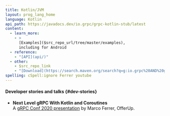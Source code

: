 ```yaml
---
title: Kotlin/JVM
layout: prog_lang_home
language: Kotlin
api_path: https://javadocs.dev/io.grpc/grpc-kotlin-stub/latest
content:
  - learn_more:
    - >
      [Examples]($src_repo_url/tree/master/examples),
      including for Android
  - reference:
    - "[API](api/)"
  - other:
    - $src_repo_link
    - "[Download](https://search.maven.org/search?q=g:io.grpc%20AND%20grpc-kotlin)"
spelling: cSpell:ignore Ferrer youtube
---
```


#### Developer stories and talks {#dev-stories}

- **Next Level gRPC With Kotlin and Coroutines**
  <a class="icon" href="https://youtu.be/SfmdAA2kwWI"><i class="fab fa-youtube"></i></a>
  <a class="icon" href="https://static.sched.com/hosted_files/grpcconf20/e6/grpc-session.pdf"><i class="far fa-file"></i></a><br>
  A [gRPC Conf 2020 presentation](https://sched.co/cRfc)
  by Marco Ferrer, OfferUp.
